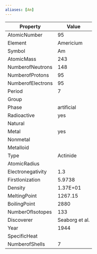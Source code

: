 ```yaml
---
aliases: [Am]
---
```


| Property          | Value          |
| ----------------- | -------------- |
| AtomicNumber      | 95             |
| Element           | Americium      |
| Symbol            | Am             |
| AtomicMass        | 243            |
| NumberofNeutrons  | 148            |
| NumberofProtons   | 95             |
| NumberofElectrons | 95             |
| Period            | 7              |
| Group             |                |
| Phase             | artificial     |
| Radioactive       | yes            |
| Natural           |                |
| Metal             | yes            |
| Nonmetal          |                |
| Metalloid         |                |
| Type              | Actinide       |
| AtomicRadius      |                |
| Electronegativity | 1.3            |
| FirstIonization   | 5.9738         |
| Density           | 1.37E+01       |
| MeltingPoint      | 1267.15        |
| BoilingPoint      | 2880           |
| NumberOfIsotopes  | 133            |
| Discoverer        | Seaborg et al. |
| Year              | 1944           |
| SpecificHeat      |                |
| NumberofShells    | 7              |
